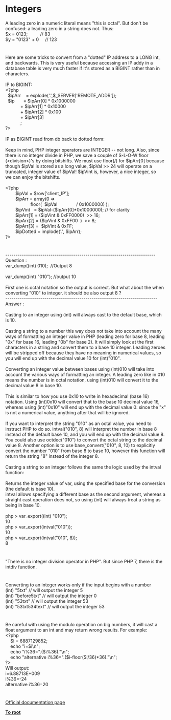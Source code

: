 # Integers




<div class="phpcode"><span class="html">
A leading zero in a numeric literal means &quot;this is octal&quot;. But don&apos;t be confused: a leading zero in a string does not. Thus:<br>$x = 0123;&#xA0; &#xA0; &#xA0; &#xA0; &#xA0; // 83<br>$y = &quot;0123&quot; + 0&#xA0; &#xA0;&#xA0; // 123</span>
</div>
  

#


<div class="phpcode"><span class="html">
Here are some tricks to convert from a &quot;dotted&quot; IP address to a LONG int, and backwards. This is very useful because accessing an IP addy in a database table is very much faster if it&apos;s stored as a BIGINT rather than in characters.<br><br>IP to BIGINT:<br><span class="default">&lt;?php<br>&#xA0; $ipArr&#xA0; &#xA0; </span><span class="keyword">= </span><span class="default">explode</span><span class="keyword">(</span><span class="string">&apos;.&apos;</span><span class="keyword">,</span><span class="default">$_SERVER</span><span class="keyword">[</span><span class="string">&apos;REMOTE_ADDR&apos;</span><span class="keyword">]);<br>&#xA0; </span><span class="default">$ip&#xA0; &#xA0; &#xA0;&#xA0; </span><span class="keyword">= </span><span class="default">$ipArr</span><span class="keyword">[</span><span class="default">0</span><span class="keyword">] * </span><span class="default">0x1000000<br>&#xA0; &#xA0; &#xA0; &#xA0; &#xA0; &#xA0; </span><span class="keyword">+ </span><span class="default">$ipArr</span><span class="keyword">[</span><span class="default">1</span><span class="keyword">] * </span><span class="default">0x10000<br>&#xA0; &#xA0; &#xA0; &#xA0; &#xA0; &#xA0; </span><span class="keyword">+ </span><span class="default">$ipArr</span><span class="keyword">[</span><span class="default">2</span><span class="keyword">] * </span><span class="default">0x100<br>&#xA0; &#xA0; &#xA0; &#xA0; &#xA0; &#xA0; </span><span class="keyword">+ </span><span class="default">$ipArr</span><span class="keyword">[</span><span class="default">3</span><span class="keyword">]<br>&#xA0; &#xA0; &#xA0; &#xA0; &#xA0; &#xA0; ;<br></span><span class="default">?&gt;<br></span><br>IP as BIGINT read from db back to dotted form:<br><br>Keep in mind, PHP integer operators are INTEGER -- not long. Also, since there is no integer divide in PHP, we save a couple of S-L-O-W floor (&lt;division&gt;)&apos;s by doing bitshifts. We must use floor(/) for $ipArr[0] because though $ipVal is stored as a long value, $ipVal &gt;&gt; 24 will operate on a truncated, integer value of $ipVal! $ipVint is, however, a nice integer, so <br>we can enjoy the bitshifts.<br><br><span class="default">&lt;?php<br>&#xA0; &#xA0; &#xA0; &#xA0; $ipVal </span><span class="keyword">= </span><span class="default">$row</span><span class="keyword">[</span><span class="string">&apos;client_IP&apos;</span><span class="keyword">];<br>&#xA0; &#xA0; &#xA0; &#xA0; </span><span class="default">$ipArr </span><span class="keyword">= array(</span><span class="default">0 </span><span class="keyword">=&gt;<br>&#xA0; &#xA0; &#xA0; &#xA0; &#xA0; &#xA0; &#xA0; &#xA0; &#xA0; &#xA0; </span><span class="default">floor</span><span class="keyword">(&#xA0; </span><span class="default">$ipVal&#xA0; &#xA0; &#xA0; &#xA0; &#xA0; &#xA0; &#xA0;&#xA0; </span><span class="keyword">/ </span><span class="default">0x1000000</span><span class="keyword">) );<br>&#xA0; &#xA0; &#xA0; &#xA0; </span><span class="default">$ipVint&#xA0;&#xA0; </span><span class="keyword">= </span><span class="default">$ipVal</span><span class="keyword">-(</span><span class="default">$ipArr</span><span class="keyword">[</span><span class="default">0</span><span class="keyword">]*</span><span class="default">0x1000000</span><span class="keyword">); </span><span class="comment">// for clarity<br>&#xA0; &#xA0; &#xA0; &#xA0; </span><span class="default">$ipArr</span><span class="keyword">[</span><span class="default">1</span><span class="keyword">] = (</span><span class="default">$ipVint </span><span class="keyword">&amp; </span><span class="default">0xFF0000</span><span class="keyword">)&#xA0; &gt;&gt; </span><span class="default">16</span><span class="keyword">;<br>&#xA0; &#xA0; &#xA0; &#xA0; </span><span class="default">$ipArr</span><span class="keyword">[</span><span class="default">2</span><span class="keyword">] = (</span><span class="default">$ipVint </span><span class="keyword">&amp; </span><span class="default">0xFF00&#xA0; </span><span class="keyword">)&#xA0; &gt;&gt; </span><span class="default">8</span><span class="keyword">;<br>&#xA0; &#xA0; &#xA0; &#xA0; </span><span class="default">$ipArr</span><span class="keyword">[</span><span class="default">3</span><span class="keyword">] =&#xA0; </span><span class="default">$ipVint </span><span class="keyword">&amp; </span><span class="default">0xFF</span><span class="keyword">;<br>&#xA0; &#xA0; &#xA0; &#xA0; </span><span class="default">$ipDotted </span><span class="keyword">= </span><span class="default">implode</span><span class="keyword">(</span><span class="string">&apos;.&apos;</span><span class="keyword">, </span><span class="default">$ipArr</span><span class="keyword">);<br></span><span class="default">?&gt;</span>
</span>
</div>
  

#


<div class="phpcode"><span class="html">
-------------------------------------------------------------------------<br>Question : <br>var_dump((int) 010);&#xA0; //Output 8<br><br>var_dump((int) &quot;010&quot;); //output 10<br><br>First one is octal notation so the output is correct. But what about the when converting &quot;010&quot; to integer. it should be also output 8 ?<br>--------------------------------------------------------------------------<br>Answer :<br><br>Casting to an integer using (int) will always cast to the default base, which is 10.<br><br>Casting a string to a number this way does not take into account the many ways of formatting an integer value in PHP (leading zero for base 8, leading &quot;0x&quot; for base 16, leading &quot;0b&quot; for base 2). It will simply look at the first characters in a string and convert them to a base 10 integer. Leading zeroes will be stripped off because they have no meaning in numerical values, so you will end up with the decimal value 10 for (int)&quot;010&quot;.<br><br>Converting an integer value between bases using (int)010 will take into account the various ways of formatting an integer. A leading zero like in 010 means the number is in octal notation, using (int)010 will convert it to the decimal value 8 in base 10.<br><br>This is similar to how you use 0x10 to write in hexadecimal (base 16) notation. Using (int)0x10 will convert that to the base 10 decimal value 16, whereas using (int)&quot;0x10&quot; will end up with the decimal value 0: since the &quot;x&quot; is not a numerical value, anything after that will be ignored.<br><br>If you want to interpret the string &quot;010&quot; as an octal value, you need to instruct PHP to do so. intval(&quot;010&quot;, 8) will interpret the number in base 8 instead of the default base 10, and you will end up with the decimal value 8. You could also use octdec(&quot;010&quot;) to convert the octal string to the decimal value 8. Another option is to use base_convert(&quot;010&quot;, 8, 10) to explicitly convert the number &quot;010&quot; from base 8 to base 10, however this function will return the string &quot;8&quot; instead of the integer 8.<br><br>Casting a string to an integer follows the same the logic used by the intval function:<br><br>Returns the integer value of var, using the specified base for the conversion (the default is base 10).<br>intval allows specifying a different base as the second argument, whereas a straight cast operation does not, so using (int) will always treat a string as being in base 10.<br><br>php &gt; var_export((int) &quot;010&quot;);<br>10<br>php &gt; var_export(intval(&quot;010&quot;));<br>10<br>php &gt; var_export(intval(&quot;010&quot;, 8));<br>8</span>
</div>
  

#


<div class="phpcode"><span class="html">
&quot;There is no integer division operator in PHP&quot;. But since PHP 7, there is the intdiv function.</span>
</div>
  

#


<div class="phpcode"><span class="html">
Converting to an integer works only if the input begins with a number<br>(int) &quot;5txt&quot; // will output the integer 5<br>(int) &quot;before5txt&quot; // will output the integer 0<br>(int) &quot;53txt&quot; // will output the integer 53<br>(int) &quot;53txt534text&quot; // will output the integer 53</span>
</div>
  

#


<div class="phpcode"><span class="html">
Be careful with using the modulo operation on big numbers, it will cast a float argument to an int and may return wrong results. For example:<br><span class="default">&lt;?php<br>&#xA0; &#xA0; $i </span><span class="keyword">= </span><span class="default">6887129852</span><span class="keyword">;<br>&#xA0; &#xA0; echo </span><span class="string">&quot;i=</span><span class="default">$i</span><span class="string">\n&quot;</span><span class="keyword">;<br>&#xA0; &#xA0; echo </span><span class="string">&quot;i%36=&quot;</span><span class="keyword">.(</span><span class="default">$i</span><span class="keyword">%</span><span class="default">36</span><span class="keyword">).</span><span class="string">&quot;\n&quot;</span><span class="keyword">;<br>&#xA0; &#xA0; echo </span><span class="string">&quot;alternative i%36=&quot;</span><span class="keyword">.(</span><span class="default">$i</span><span class="keyword">-</span><span class="default">floor</span><span class="keyword">(</span><span class="default">$i</span><span class="keyword">/</span><span class="default">36</span><span class="keyword">)*</span><span class="default">36</span><span class="keyword">).</span><span class="string">&quot;\n&quot;</span><span class="keyword">;<br></span><span class="default">?&gt;<br></span>Will output:<br>i=6.88713E+009<br>i%36=-24<br>alternative i%36=20</span>
</div>
  

#

[Official documentation page](https://www.php.net/manual/en/language.types.integer.php)

**[To root](/README.md)**